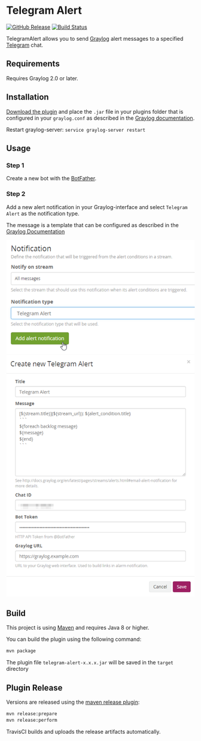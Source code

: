 # Telegram Alert

[![GitHub Release](https://img.shields.io/github/release/irgendwr/TelegramAlert.svg)](https://github.com/irgendwr/TelegramAlert/releases)
[![Build Status](https://travis-ci.org/irgendwr/TelegramAlert.svg?branch=master)](https://travis-ci.org/irgendwr/TelegramAlert)

TelegramAlert allows you to send [Graylog](https://www.graylog.org) alert messages to a specified [Telegram](https://telegram.org) chat.

## Requirements

Requires Graylog 2.0 or later.

## Installation

[Download the plugin](https://github.com/irgendwr/TelegramAlert/releases/latest)
and place the `.jar` file in your plugins folder that is configured in your `graylog.conf` as described in the [Graylog documentation](http://docs.graylog.org/en/latest/pages/plugins.html#installing-and-loading-plugins).

Restart graylog-server: `service graylog-server restart`

## Usage

### Step 1

Create a new bot with the [BotFather](https://t.me/BotFather).

### Step 2

Add a new alert notification in your Graylog-interface and select `Telegram Alert` as the notification type.

The message is a template that can be configured as described in the [Graylog Documentation](http://docs.graylog.org/en/latest/pages/streams/alerts.html#email-alert-notification)

![Add alert notification](screenshots/add_alert_notification.png)
![Create new Telegram Alert](screenshots/new_telegram_alert.png)

## Build

This project is using [Maven](https://maven.apache.org) and requires Java 8 or higher.

You can build the plugin using the following command:

```bash
mvn package
```

The plugin file `telegram-alert-x.x.x.jar` will be saved in the `target` directory

## Plugin Release

Versions are released using the [maven release plugin](https://maven.apache.org/maven-release/maven-release-plugin/):

```bash
mvn release:prepare
mvn release:perform
```

TravisCI builds and uploads the release artifacts automatically.